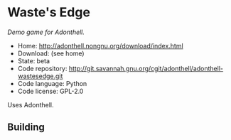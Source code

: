 # Waste's Edge

_Demo game for Adonthell._

- Home: http://adonthell.nongnu.org/download/index.html
- Download: (see home)
- State: beta
- Code repository: http://git.savannah.gnu.org/cgit/adonthell/adonthell-wastesedge.git
- Code language: Python
- Code license: GPL-2.0

Uses Adonthell.

## Building


